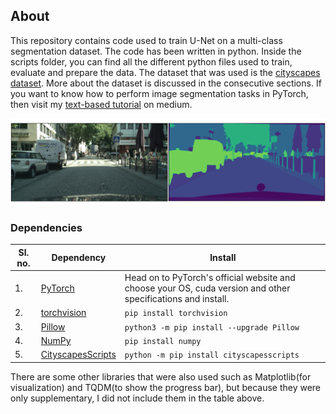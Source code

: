 ## About
This repository contains code used to train U-Net on a multi-class segmentation dataset. The code has been written in python. Inside the scripts folder, you can find all the different python files used to train, evaluate and prepare the data. The dataset that was used is the [cityscapes dataset](https://www.cityscapes-dataset.com/). More about the dataset is discussed in the consecutive sections. If you want to know how to perform image segmentation tasks in PyTorch, then visit my [text-based tutorial](https://medium.com/@mhamdaan/multi-class-semantic-segmentation-with-u-net-pytorch-ee81a66bba89) on medium. 

![image](1.png)

### Dependencies
| Sl. no. | Dependency | Install | 
| --- | --- | --- |
| 1. | [PyTorch](https://pytorch.org/) | Head on to PyTorch's official website and choose your OS, cuda version and other specifications and install. | 
| 2. | [torchvision](https://pytorch.org/vision/stable/index.html) | ```pip install torchvision``` |
| 3. | [Pillow](https://pillow.readthedocs.io/en/stable/) | ```python3 -m pip install --upgrade Pillow``` |
| 4. | [NumPy](https://numpy.org/) | ```pip install numpy``` | 
| 5. | [CityscapesScripts](https://github.com/mcordts/cityscapesScripts) | ```python -m pip install cityscapesscripts``` |

There are some other libraries that were also used such as Matplotlib(for visualization) and TQDM(to show the progress bar), but because they were only supplementary, I did not include them in the table above.  
